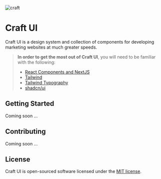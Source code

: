 ![craft](https://github.com/9d8dev/craft-ui/assets/57158102/de2f45fe-ed4f-4674-9f5e-68a057e00c05)

# Craft UI

Craft UI is a design system and collection of components for developing marketing websites at much greater speeds.

> **In order to get the most out of Craft UI**, you will need to be familiar with the following:
>
> - [React Components and NextJS](https://nextjs.org/learn/react-foundations/building-ui-with-components)
> - [Tailwind](https://tailwindcss.com/)
> - [Tailwind Typography](https://tailwindcss.com/docs/typography-plugin)
> - [shadcn/ui](https://ui.shadcn.com/)

## Getting Started

Coming soon ...

## Contributing

Coming soon ...

## License

Craft UI is open-sourced software licensed under the [MIT license](https://opensource.org/licenses/MIT).
